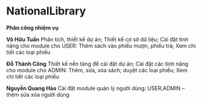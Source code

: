 # NationalLibrary

<b>Phân công nhiệm vụ</b>

<b>Võ Hữu Tuấn</b> Phân tích, thiết kế dự án; Thiết kế cơ sở dữ liệu; Cài đặt tính 
năng cho module cho USER: Thêm sách vào phiếu mượn, phiếu trả; Xem chi 
tiết các loại phiếu

<b>Đỗ Thành Công</b> Thiết kế nền tảng để cài đặt dự án; Cài đặt các tính năng cho
module cho ADMIN: Thêm, sửa, xóa sách; duyệt các loại phiếu; Xem chi tiết 
các loại phiếu

<b>Nguyễn Quang Hảo</b> Cài đặt module quản lý người dùng: USER,ADMIN –
thêm sửa xóa người dùng

